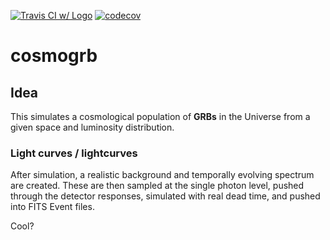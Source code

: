 [![Travis CI w/ Logo](https://img.shields.io/travis/grburgess/cosmogrb/master.svg?logo=travis)](https://travis-ci.org/grburgess/cosmogrb)
[![codecov](https://codecov.io/gh/grburgess/cosmogrb/branch/master/graph/badge.svg)](https://codecov.io/gh/grburgess/cosmogrb)

# cosmogrb

## Idea
This simulates a cosmological population of **GRBs** in the Universe from a given space and luminosity distribution.

### Light curves / lightcurves

After simulation, a realistic background and temporally evolving spectrum are created. These are then sampled at the single photon level, pushed through the detector responses, simulated with real dead time, and pushed into FITS Event files. 

Cool?

